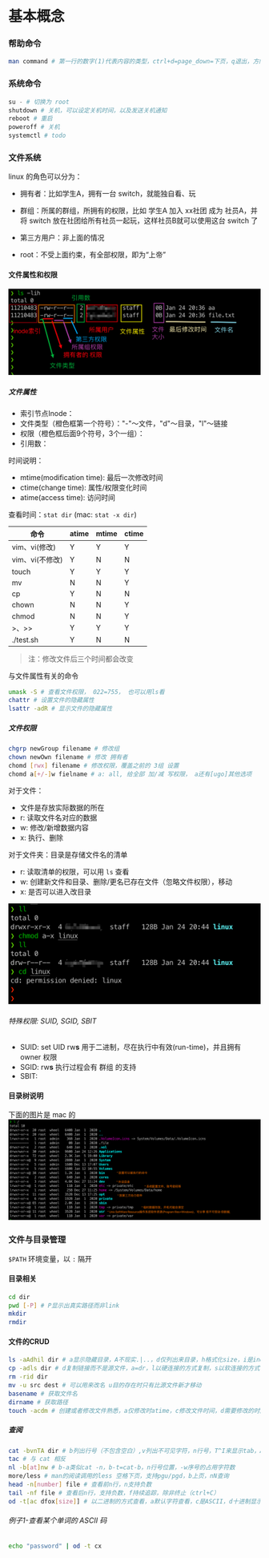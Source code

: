 # 基本概念

### 帮助命令

```powershell
man command # 第一行的数字(1)代表内容的类型，ctrl+d=page_down=下页，q退出，方向键移动
```

### 系统命令

```powershell
su - # 切换为 root
shutdown # 关机，可以设定关机时间，以及发送关机通知
reboot # 重启
poweroff # 关机
systemctl # todo
```

### 文件系统

linux 的角色可以分为：

- 拥有者：比如学生A，拥有一台 switch，就能独自看、玩
- 群组：所属的群组，所拥有的权限，比如 学生A 加入 xx社团 成为 社员A，并将 switch 放在社团给所有社员一起玩，这样社员B就可以使用这台 switch 了

- 第三方用户：非上面的情况
- root：不受上面约束，有全部权限，即为“上帝”

#### 文件属性和权限

![img](./概念.img/img1.png)

##### 文件属性

- 索引节点Inode：
- 文件类型（橙色框第一个符号）："-"～文件，"d"～目录，"l"～链接
- 权限（橙色框后面9个符号，3个一组）：
- 引用数：

时间说明：

- mtime(modification time): 最后一次修改时间
- ctime(change time): 属性/权限变化时间
- atime(access time): 访问时间

查看时间：`stat dir` (mac: `stat -x dir`)

| 命令           | atime | mtime | ctime |
|----------------|-------|-------|-------|
| vim、vi(修改)   | Y     | Y     | Y     |
| vim、vi(不修改) | Y     | N     | N     |
| touch          | Y     | Y     | Y     |
| mv             | N     | N     | Y     |
| cp             | Y     | N     | N     |
| chown          | N     | N     | Y     |
| chmod          | N     | N     | Y     |
| >、>>           | Y     | Y     | Y     |
| ./test.sh      | Y     | N     | N     |

> 注：修改文件后三个时间都会改变

与文件属性有关的命令

```bash
umask -S # 查看文件权限， 022=755， 也可以用ls看
chattr # 设置文件的隐藏属性
lsattr -adR # 显示文件的隐藏属性
```

##### 文件权限

```bash
chgrp newGroup filename # 修改组
chown newOwn filename # 修改 拥有者
chomd [rwx] filename # 修改权限，覆盖之前的 3组 设置
chomd a[+/-]w fielname # a: all, 给全部 加/减 写权限， a还有[ugo]其他选项 
```

对于文件：

- 文件是存放实际数据的所在
- r: 读取文件名对应的数据
- w: 修改/新增数据内容
- x: 执行、删除

对于文件夹：目录是存储文件名的清单

- r: 读取清单的权限，可以用 `ls` 查看
- w:  创建新文件和目录、删除/更名已存在文件（忽略文件权限），移动
- x: 是否可以进入改目录

![img](./概念.img/img2.png)

###### 特殊权限: SUID, SGID, SBIT

- SUID: set UID rw**s** 用于二进制，尽在执行中有效(run-time)，并且拥有 owner 权限
- SGID: rw**s** 执行过程会有 群组 的支持
- SBIT:

#### 目录树说明

下面的图片是 mac 的
![img](./概念.img/img3.png)

### 文件与目录管理

`$PATH` 环境变量，以 `:` 隔开

#### 目录相关

```bash
cd dir
pwd [-P] # P显示出真实路径而非link
mkdir
rmdir
```

#### 文件的CRUD

```bash
ls -aAdhil dir # a显示隐藏目录，A不现实.|..，d仅列出来目录，h格式化size，i是inode 
cp -adls dir # d复制链接而不是源文件，a=dr，l以硬连接的方式复制，s以软连接的方式复制
rm -rid dir 
mv -u src dest # 可以用来改名 u目的存在时只有比源文件新才移动
basename # 获取文件名
dirname # 获取路径
touch -acdm # 创建或者修改文件熟悉，a仅修改时atime，c修改文件时间，d需要修改的时间，m修改mtime
```

##### 查阅

```bash
cat -bvnTA dir # b列出行号（不包含空白）,v列出不可见字符，n行号，T^I来显示tab，A=vT
tac # 与 cat 相反
nl -b[at]nw # b-a类似cat -n，b-t=cat-b，n行号位置，-w序号的占用字符数
more/less # man的阅读调用的less 空格下页，支持pgu/pgd，b上页，nN查询
head -n[number] file # 查看前n行，n支持负数
tail -nf file # 查看后n行，支持负数，f持续追踪，除非终止（ctrl+C）
od -t[ac dfox[size]] # 以二进制的方式查看，a默认字符查看，c是ASCII，d十进制显示，f浮点数，o8，x16，size是每个整数占用多少位
```

###### 例子1-查看某个单词的 ASCII 码

```bash
echo "password" | od -t cx
```
